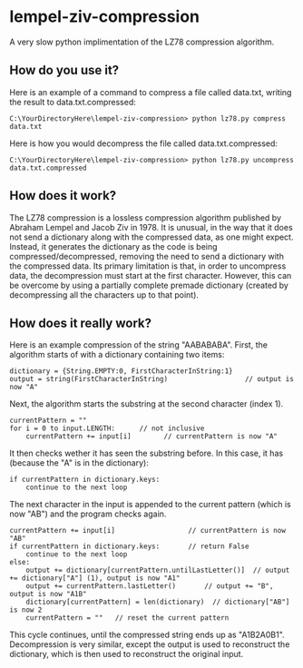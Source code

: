# lempel-ziv-compression
A very slow python implimentation of the LZ78 compression algorithm.

## How do you use it?
Here is an example of a command to compress a file called data.txt, writing the result to data.txt.compressed:

    C:\YourDirectoryHere\lempel-ziv-compression> python lz78.py compress data.txt

Here is how you would decompress the file called data.txt.compressed:

    C:\YourDirectoryHere\lempel-ziv-compression> python lz78.py uncompress data.txt.compressed

## How does it work?
The LZ78 compression is a lossless compression algorithm published by Abraham Lempel and Jacob Ziv in 1978. It is unusual, in the way that it does not send a dictionary along with the compressed data, as one might expect. Instead, it generates the dictionary as the code is being compressed/decompressed, removing the need to send a dictionary with the compressed data. Its primary limitation is that, in order to uncompress data, the decompression must start at the first character. However, this can be overcome by using a partially complete premade dictionary (created by decompressing all the characters up to that point).

## How does it really work?
Here is an example compression of the string "AABABABA".
First, the algorithm starts of with a dictionary containing two items:

    dictionary = {String.EMPTY:0, FirstCharacterInString:1}
    output = string(FirstCharacterInString)                   // output is now "A"

Next, the algorithm starts the substring at the second character (index 1).

    currentPattern = ""
    for i = 0 to input.LENGTH:      // not inclusive
        currentPattern += input[i]        // currentPattern is now "A"

It then checks wether it has seen the substring before. In this case, it has (because the "A" is in the dictionary):

    if currentPattern in dictionary.keys:
        continue to the next loop

The next character in the input is appended to the current pattern (which is now "AB") and the program checks again.

    currentPattern += input[i]                  // currentPattern is now "AB"
    if currentPattern in dictionary.keys:       // return False
        continue to the next loop
    else:
        output += dictionary[currentPattern.untilLastLetter()]  // output += dictionary["A"] (1), output is now "A1"
        output += currentPattern.lastLetter()       // output += "B", output is now "A1B"
        dictionary[currentPattern] = len(dictionary)  // dictionary["AB"] is now 2
        currentPattern = ""   // reset the current pattern

This cycle continues, until the compressed string ends up as "A1B2A0B1". Decompression is very similar, except the output is used to reconstruct the dictionary, which is then used to reconstruct the original input.
